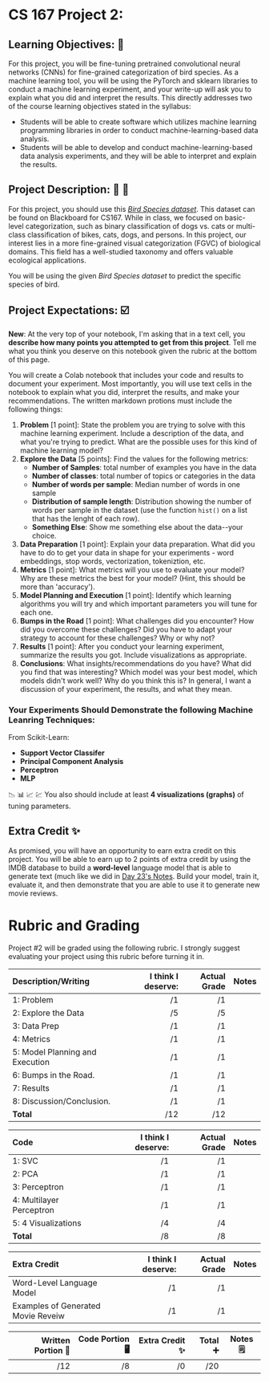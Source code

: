 # CS 167 Project 2: 


## Learning Objectives: 📝
For this project, you will be fine-tuning pretrained convolutional neural networks (CNNs) for fine-grained categorization of bird species. As a machine learning tool, you will be using the PyTorch and sklearn libraries to conduct a machine learning experiment, and your write-up will ask you to explain what you did and interpret the results. This directly addresses two of the course learning objectives stated in the syllabus:
- Students will be able to create software which utilizes machine learning programming libraries in order to conduct machine-learning-based data analysis.
- Students will be able to develop and conduct machine-learning-based data analysis experiments, and they will be able to interpret and explain the results.

## Project Description: 🎥 🍿
For this project, you should use this [_Bird Species dataset_](https://analytics.drake.edu/~reza/teaching/cs167_fall23/dataset/bird_species_v1.zip). This dataset can be found on Blackboard for CS167. While in class, we focused on basic-level categorization, such as binary classification of dogs vs. cats or multi-class classification of bikes, cats, dogs, and persons. In this project, our interest lies in a more fine-grained visual categorization (FGVC) of biological domains. This field has a well-studied taxonomy and offers valuable ecological applications.

You will be using the given _Bird Species dataset_ to predict the specific species of bird.

## Project Expectations: ☑️
**New**: At the very top of your notebook, I'm asking that in a text cell, you **describe how many points you attempted to get from this project**. Tell me what you think you deserve on this notebook given the rubric at the bottom of this page. 

You will create a Colab notebook that includes your code and results to document your experiment. Most importantly, you will use text cells in the notebook to explain what you did, interpret the results, and make your recommendations. The written markdown protions must include the following things:
1. **Problem** [1 point]: State the problem you are trying to solve with this machine learning experiment. Include a description of the data, and what you're trying to predict. What are the possible uses for this kind of machine learning model?
2. **Explore the Data** [5 points]: Find the values for the following metrics: 
    - __Number of Samples__: total number of examples you have in the data 
    - __Number of classes__: total number of topics or categories in the data
    - __Number of words per sample__: Median number of words in one sample
    - __Distribution of sample length__: Distribution showing the number of words per sample in the dataset (use the function `hist()` on a list that has the lenght of each row). 
    - __Something Else__: Show me something else about the data--your choice.
3.  **Data Preparation** [1 point]: Explain your data preparation. What did you have to do to get your data in shape for your experiments - word embeddings, stop words, vectorization, tokeniztion, etc. 
4.  **Metrics** [1 point]: What metrics will you use to evaluate your model? Why are these metrics the best for your model? (Hint, this should be more than 'accuracy').
5.  **Model Planning and Execution** [1 point]: Identify which learning algorithms you will try and which important parameters you will tune for each one. 
6.  **Bumps in the Road** [1 point]: What challenges did you encounter? How did you overcome these challenges? Did you have to adapt your strategy to account for these challenges? Why or why not?
7.  **Results** [1 point]: After you conduct your learning experiment, summarize the results you got. Include visualizations as appropriate. 
8.  **Conclusions**: What insights/recommendations do you have? What did you find that was interesting? Which model was your best model, which models didn't work well? Why do you think this is? In general, I want a discussion of your experiment, the results, and what they mean.

### Your Experiments Should Demonstrate the following Machine Leanring Techniques:
From Scikit-Learn:
- **Support Vector Classifer**
- **Principal Component Analysis**
- **Perceptron**
- **MLP**

📉 📊 📈 💹 You also should include at least **4 visualizations (graphs)** of tuning parameters.

## Extra Credit ✨
As promised, you will have an opportunity to earn extra credit on this project. You will be able to earn up to 2 points of extra credit by using the IMDB database to build a **word-level** language model that is able to generate text (much like we did in [Day 23's Notes](https://github.com/merriekay/CS167Code/blob/main/Day23Notes_RNNs4NLP.ipynb). Build your model, train it, evaluate it, and then demonstrate that you are able to use it to generate new movie reviews. 

# Rubric and Grading
Project #2 will be graded using the following rubric. I strongly suggest evaluating your project using this rubric before turning it in.

| **Description/Writing**  |**I think I deserve:**   |**Actual Grade**|**Notes** |
| :------------------------------- | -------: | ----: |:---- |
| 1: Problem                       |        /1|       /1|    |
| 2: Explore the Data              |        /5|       /5|    | 
| 3: Data Prep                     |        /1|       /1|    |
| 4: Metrics                       |        /1|       /1|    | 
| 5: Model Planning and Execution  |        /1|       /1|    |
| 6: Bumps in the Road.            |        /1|       /1|    |
| 7: Results                       |        /1|       /1|    | 
| 8: Discussion/Conclusion.        |        /1|       /1|    |
| <b>Total                         |       /12 |     /12 </b>   |

| **Code**  |**I think I deserve:**   |**Actual Grade**   |**Notes** |
| :------------------------------- | -------: |-------: | :---- |
| 1: SVC                           |        /1|        /1|   |
| 2: PCA                           |        /1|        /1|   | 
| 3: Perceptron                    |        /1|        /1|   |
| 4: Multilayer Perceptron         |        /1|        /1|   | 
| 5: 4 Visualizations              |        /4|        /4|   | 
| <b>Total                         |       /8 |        /8|</b>   |

| **Extra Credit**  |**I think I deserve:**   |**Actual Grade**   |**Notes** |
| :------------------------------- | -------: | ----: |:---- |
| Word-Level Language Model             |        /1|       /1|   |
| Examples of Generated Movie Reveiw    |        /1|       /1|   |


| **Written Portion** 📝 | **Code Portion** 🖥️ | **Extra Credit** ✨  |**Total** ➕ |**Notes** 🗒️|
| ---------: | -------------------: | ------------: |-------------: |---------- |
|       /12  |                  /8 |           /0 |         /20|           |

